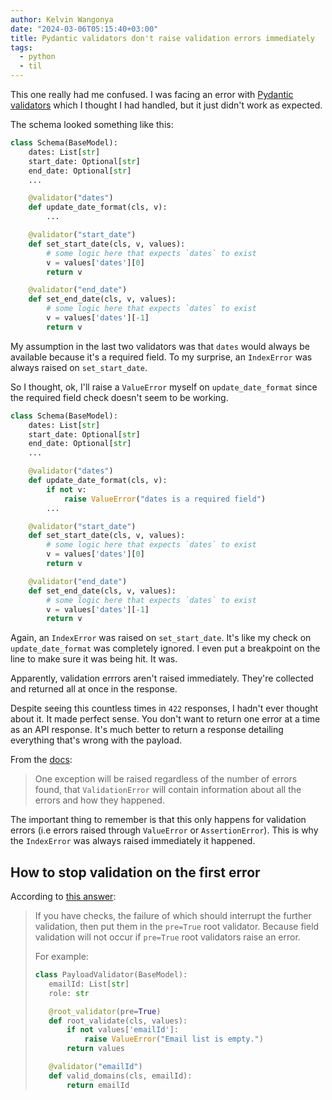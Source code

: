 ```yaml
---
author: Kelvin Wangonya
date: "2024-03-06T05:15:40+03:00"
title: Pydantic validators don't raise validation errors immediately
tags:
  - python
  - til
---
```


This one really had me confused. I was facing an error with [Pydantic validators](https://docs.pydantic.dev/latest/concepts/validators/) which I thought I had handled, but it just didn't work as expected.

The schema looked something like this:

```py
class Schema(BaseModel):
    dates: List[str]
    start_date: Optional[str]
    end_date: Optional[str]
    ...

    @validator("dates")
    def update_date_format(cls, v):
        ...

    @validator("start_date")
    def set_start_date(cls, v, values):
        # some logic here that expects `dates` to exist
        v = values['dates'][0]
        return v

    @validator("end_date")
    def set_end_date(cls, v, values):
        # some logic here that expects `dates` to exist
        v = values['dates'][-1]
        return v
```

My assumption in the last two validators was that `dates` would always be available because it's a required field.
To my surprise, an `IndexError` was always raised on `set_start_date`.

So I thought, ok, I'll raise a `ValueError` myself on `update_date_format` since the required field check doesn't seem to be working.

```py
class Schema(BaseModel):
    dates: List[str]
    start_date: Optional[str]
    end_date: Optional[str]
    ...

    @validator("dates")
    def update_date_format(cls, v):
        if not v:
            raise ValueError("dates is a required field")
        ...

    @validator("start_date")
    def set_start_date(cls, v, values):
        # some logic here that expects `dates` to exist
        v = values['dates'][0]
        return v

    @validator("end_date")
    def set_end_date(cls, v, values):
        # some logic here that expects `dates` to exist
        v = values['dates'][-1]
        return v
```

Again, an `IndexError` was raised on `set_start_date`. It's like my check on `update_date_format` was completely ignored.
I even put a breakpoint on the line to make sure it was being hit. It was.

Apparently, validation errrors aren't raised immediately. They're collected and returned all at once in the response.

Despite seeing this countless times in `422` responses, I hadn't ever thought about it. It made perfect sense.
You don't want to return one error at a time as an API response. It's much better to return a response detailing everything that's wrong with the payload.

From the [docs](https://docs.pydantic.dev/latest/errors/errors/):

> One exception will be raised regardless of the number of errors found, that `ValidationError` will contain information about all the errors and how they happened.

The important thing to remember is that this only happens for validation errors (i.e errors raised through `ValueError` or `AssertionError`).
This is why the `IndexError` was always raised immediately it happened.

## How to stop validation on the first error

According to [this answer](https://stackoverflow.com/a/69538066/9312256):

> If you have checks, the failure of which should interrupt the further validation, then put them in the `pre=True` root validator. Because field validation will not occur if `pre=True` root validators raise an error.
>
> For example:
>
> ```py
> class PayloadValidator(BaseModel):
>    emailId: List[str]
>    role: str
>
>    @root_validator(pre=True)
>    def root_validate(cls, values):
>        if not values['emailId']:
>            raise ValueError("Email list is empty.")
>        return values
>
>    @validator("emailId")
>    def valid_domains(cls, emailId):
>        return emailId
> ```
